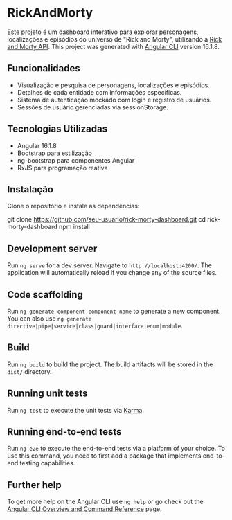 # RickAndMorty

Este projeto é um dashboard interativo para explorar personagens, localizações e episódios do universo de "Rick and Morty", utilizando a [Rick and Morty API](https://rickandmortyapi.com/).
This project was generated with [Angular CLI](https://github.com/angular/angular-cli) version 16.1.8.

## Funcionalidades

- Visualização e pesquisa de personagens, localizações e episódios.
- Detalhes de cada entidade com informações específicas.
- Sistema de autenticação mockado com login e registro de usuários.
- Sessões de usuário gerenciadas via sessionStorage.

## Tecnologias Utilizadas

- Angular 16.1.8
- Bootstrap para estilização
- ng-bootstrap para componentes Angular
- RxJS para programação reativa

## Instalação

Clone o repositório e instale as dependências:

git clone https://github.com/seu-usuario/rick-morty-dashboard.git
cd rick-morty-dashboard
npm install 

## Development server

Run `ng serve` for a dev server. Navigate to `http://localhost:4200/`. The application will automatically reload if you change any of the source files.

## Code scaffolding

Run `ng generate component component-name` to generate a new component. You can also use `ng generate directive|pipe|service|class|guard|interface|enum|module`.

## Build

Run `ng build` to build the project. The build artifacts will be stored in the `dist/` directory.

## Running unit tests

Run `ng test` to execute the unit tests via [Karma](https://karma-runner.github.io).

## Running end-to-end tests

Run `ng e2e` to execute the end-to-end tests via a platform of your choice. To use this command, you need to first add a package that implements end-to-end testing capabilities.

## Further help

To get more help on the Angular CLI use `ng help` or go check out the [Angular CLI Overview and Command Reference](https://angular.io/cli) page.
